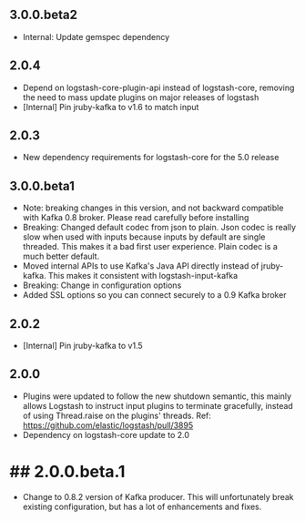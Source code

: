 ## 3.0.0.beta2
 - Internal: Update gemspec dependency

## 2.0.4
  - Depend on logstash-core-plugin-api instead of logstash-core, removing the need to mass update plugins on major releases of logstash
  - [Internal] Pin jruby-kafka to v1.6 to match input
  
## 2.0.3
  - New dependency requirements for logstash-core for the 5.0 release

## 3.0.0.beta1
 - Note: breaking changes in this version, and not backward compatible with Kafka 0.8 broker. 
   Please read carefully before installing
 - Breaking: Changed default codec from json to plain. Json codec is really slow when used 
   with inputs because inputs by default are single threaded. This makes it a bad
   first user experience. Plain codec is a much better default. 
 - Moved internal APIs to use Kafka's Java API directly instead of jruby-kafka. This
   makes it consistent with logstash-input-kafka
 - Breaking: Change in configuration options
 - Added SSL options so you can connect securely to a 0.9 Kafka broker

## 2.0.2
 - [Internal] Pin jruby-kafka to v1.5

## 2.0.0
 - Plugins were updated to follow the new shutdown semantic, this mainly allows Logstash to instruct input plugins to terminate gracefully, 
   instead of using Thread.raise on the plugins' threads. Ref: https://github.com/elastic/logstash/pull/3895
 - Dependency on logstash-core update to 2.0

# ## 2.0.0.beta.1
 - Change to 0.8.2 version of Kafka producer. This will unfortunately break existing configuration, but has a lot of enhancements and fixes.
